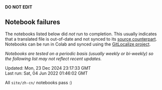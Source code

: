 __DO NOT EDIT__

## Notebook failures

The notebooks listed below did *not* run to completion. This usually indicates
that a translated file is out-of-date and not synced to its
[source counterpart](../en-snapshot/). Notebooks can be run in Colab and synced
using the [GitLocalize project](https://gitlocalize.com/tensorflow/docs-l10n).

*Notebooks are tested on a periodic basis (usually weekly or bi-weekly) so the
following list may not reflect recent updates.*

Updated: Mon, 23 Dec 2024 23:17:33 GMT<br/>
Last run: Sat, 04 Jun 2022 01:46:02 GMT

All <code>site/zh-cn/</code> notebooks pass :)

